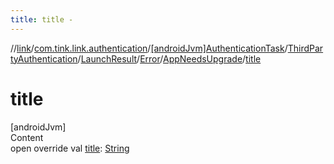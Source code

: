 ```yaml
---
title: title -
---
```

//[link](../../../../../../index.md)/[com.tink.link.authentication](../../../../../index.md)/[[androidJvm]AuthenticationTask](../../../../index.md)/[ThirdPartyAuthentication](../../../index.md)/[LaunchResult](../../index.md)/[Error](../index.md)/[AppNeedsUpgrade](index.md)/[title](title.md)



# title  
[androidJvm]  
Content  
open override val [title](title.md): [String](https://kotlinlang.org/api/latest/jvm/stdlib/kotlin/-string/index.html)  



